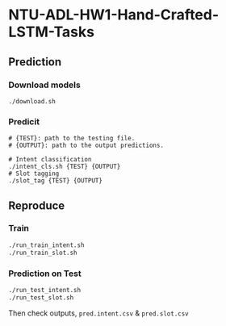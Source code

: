 # NTU-ADL-HW1-Hand-Crafted-LSTM-Tasks

## Prediction

### Download models
```
./download.sh
```
### Predicit
```shell
# {TEST}: path to the testing file.
# {OUTPUT}: path to the output predictions.

# Intent classification
./intent_cls.sh {TEST} {OUTPUT}
# Slot tagging
./slot_tag {TEST} {OUTPUT}
```

## Reproduce

### Train
```bash
./run_train_intent.sh
./run_train_slot.sh
```

### Prediction on Test
```bash
./run_test_intent.sh
./run_test_slot.sh
```
Then check outputs, `pred.intent.csv` & `pred.slot.csv`



